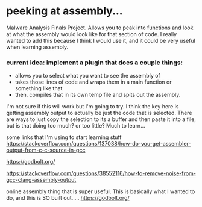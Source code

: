 # peeking at assembly...
Malware Analysis Finals Project. Allows you to peak into functions and look at what the assembly would look like for that section of code. I really wanted to add this because I think I would use it, and it could be very useful when learning assembly. 

### current idea: implement a plugin that does a couple things:
- allows you to select what you want to see the assembly of
- takes those lines of code and wraps them in a main function or something like that
- then, compiles that in its own temp file and spits out the assembly.

I'm not sure if this will work but I'm going to try. I think the key here is getting assembly output to actually be
just the code that is selected. There are ways to just copy the selection to its a buffer and then paste it into a file, 
but is that doing too much? or too little? Much to learn...


some links that I'm using to start learning stuff
https://stackoverflow.com/questions/137038/how-do-you-get-assembler-output-from-c-c-source-in-gcc

https://godbolt.org/

https://stackoverflow.com/questions/38552116/how-to-remove-noise-from-gcc-clang-assembly-output

online assembly thing that is super useful. This is basically what I wanted to do, and this is SO built out.....
https://godbolt.org/

